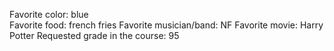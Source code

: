 Favorite color: blue	 
Favorite food: french fries
Favorite musician/band: NF
Favorite movie: Harry Potter
Requested grade in the course: 95 
